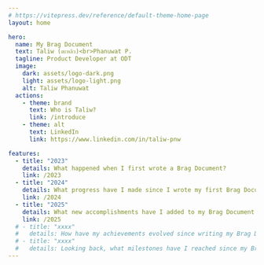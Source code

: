 ```yaml
---
# https://vitepress.dev/reference/default-theme-home-page
layout: home

hero:
  name: My Brag Document
  text: Taliw (ตะหลิว)<br>Phanuwat P.
  tagline: Product Developer at ODT
  image:
    dark: assets/logo-dark.png
    light: assets/logo-light.png
    alt: Taliw Phanuwat
  actions:
    - theme: brand
      text: Who is Taliw?
      link: /introduce
    - theme: alt
      text: LinkedIn
      link: https://www.linkedin.com/in/taliw-pnw

features:
  - title: "2023"
    details: What happened when I first wrote a Brag Document?
    link: /2023
  - title: "2024"
    details: What progress have I made since I wrote my first Brag Document?
    link: /2024
  - title: "2025"
    details: What new accomplishments have I added to my Brag Document this year?
    link: /2025
  # - title: "xxxx"
  #   details: How have my achievements evolved since writing my Brag Document?
  # - title: "xxxx"
  #   details: Looking back, what milestones have I reached since my Brag Document?
---
```

